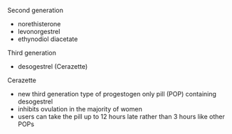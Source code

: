 Second generation  
* norethisterone
* levonorgestrel
* ethynodiol diacetate

  
Third generation  
* desogestrel (Cerazette)

  
Cerazette  
* new third generation type of progestogen only pill (POP) containing desogestrel
* inhibits ovulation in the majority of women
* users can take the pill up to 12 hours late rather than 3 hours like other POPs
